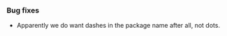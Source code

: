 <!-- Delete the sections that don't apply -->

### Bug fixes

- Apparently we do want dashes in the package name after all, not dots.


